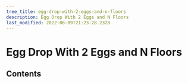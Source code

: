 ```yaml
---
tree_title: egg-drop-with-2-eggs-and-n-floors
description: Egg Drop With 2 Eggs and N Floors
last_modified: 2022-06-09T21:23:28.2328
---
```


# Egg Drop With 2 Eggs and N Floors

## Contents
